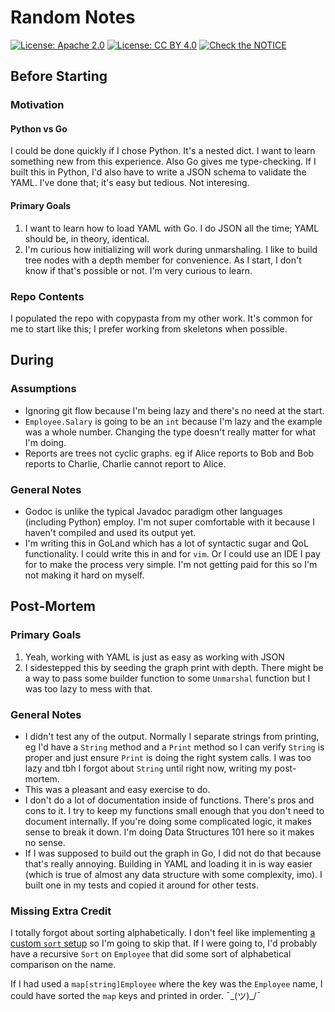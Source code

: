 # Random Notes

[![License: Apache 2.0](https://img.shields.io/badge/License-Apache%202.0-blue.svg)](https://opensource.org/licenses/Apache-2.0)
[![License: CC BY 4.0](https://img.shields.io/badge/License-CC%20BY%204.0-lightgrey.svg)](https://creativecommons.org/licenses/by/4.0/)
[![Check the NOTICE](https://img.shields.io/badge/Check%20the-NOTICE-420C3B.svg)](./NOTICE)

## Before Starting

### Motivation

#### Python vs Go

I could be done quickly if I chose Python. It's a nested dict. I want to learn something new from this experience. Also Go gives me type-checking. If I built this in Python, I'd also have to write a JSON schema to validate the YAML. I've done that; it's easy but tedious. Not interesing.

#### Primary Goals

1. I want to learn how to load YAML with Go. I do JSON all the time; YAML should be, in theory, identical.
2. I'm curious how initializing will work during unmarshaling. I like to build tree nodes with a depth member for convenience. As I start, I don't know if that's possible or not. I'm very curious to learn.

### Repo Contents

I populated the repo with copypasta from my other work. It's common for me to start like this; I prefer working from skeletons when possible.

## During

### Assumptions

* Ignoring git flow because I'm being lazy and there's no need at the start.
* `Employee.Salary` is going to be an `int` because I'm lazy and the example was a whole number. Changing the type doesn't really matter for what I'm doing.
* Reports are trees not cyclic graphs. eg if Alice reports to Bob and Bob reports to Charlie, Charlie cannot report to Alice.

### General Notes

* Godoc is unlike the typical Javadoc paradigm other languages (including Python) employ. I'm not super comfortable with it because I haven't compiled and used its output yet.
* I'm writing this in GoLand which has a lot of syntactic sugar and QoL functionality. I could write this in and for `vim`. Or I could use an IDE I pay for to make the process very simple. I'm not getting paid for this so I'm not making it hard on myself.

## Post-Mortem

### Primary Goals

1. Yeah, working with YAML is just as easy as working with JSON
2. I sidestepped this by seeding the graph print with depth. There might be a way to pass some builder function to some `Unmarshal` function but I was too lazy to mess with that.

### General Notes

* I didn't test any of the output. Normally I separate strings from printing, eg I'd have a `String` method and a `Print` method so I can verify `String` is proper and just ensure `Print` is doing the right system calls. I was too lazy and tbh I forgot about `String` until right now, writing my post-mortem.
* This was a pleasant and easy exercise to do.
* I don't do a lot of documentation inside of functions. There's pros and cons to it. I try to keep my functions small enough that you don't need to document internally. If you're doing some complicated logic, it makes sense to break it down. I'm doing Data Structures 101 here so it makes no sense.
* If I was supposed to build out the graph in Go, I did not do that because that's really annoying. Building in YAML and loading it in is way easier (which is true of almost any data structure with some complexity, imo). I built one in my tests and copied it around for other tests.

### Missing Extra Credit

I totally forgot about sorting alphabetically. I don't feel like implementing [a custom `sort` setup](https://yourbasic.org/golang/how-to-sort-in-go/#sort-custom-data-structures) so I'm going to skip that. If I were going to, I'd probably have a recursive `Sort` on `Employee` that did some sort of alphabetical comparison on the name.

If I had used a `map[string]Employee` where the key was the `Employee` name, I could have sorted the `map` keys and printed in order. ¯\_(ツ)_/¯
